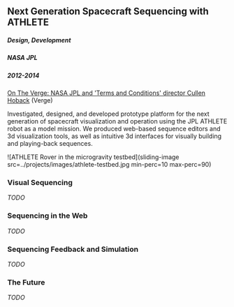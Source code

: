 ## Next Generation Spacecraft Sequencing with ATHLETE

##### Design, Development

##### NASA JPL

##### 2012-2014

[On The Verge: NASA JPL and 'Terms and Conditions' director Cullen Hoback](https://www.youtube.com/watch?v=4b1vCwbxnsk) (Verge)

Investigated, designed, and developed prototype platform for the next generation of spacecraft visualization and operation using the JPL ATHLETE robot as a model mission. We produced web-based sequence editors and 3d visualization tools, as well as intuitive 3d interfaces for visually building and playing-back sequences.

![ATHLETE Rover in the microgravity testbed](sliding-image src=../projects/images/athlete-testbed.jpg min-perc=10 max-perc=90)

### Visual Sequencing
_TODO_

### Sequencing in the Web
_TODO_

### Sequencing Feedback and Simulation
_TODO_

### The Future
_TODO_

